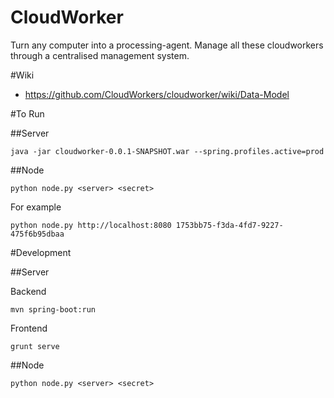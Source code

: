 # CloudWorker
Turn any computer into a processing-agent. Manage all these cloudworkers through a centralised management system.

#Wiki
* https://github.com/CloudWorkers/cloudworker/wiki/Data-Model

#To Run

##Server

```
java -jar cloudworker-0.0.1-SNAPSHOT.war --spring.profiles.active=prod
```

##Node

```
python node.py <server> <secret>
```
For example
```
python node.py http://localhost:8080 1753bb75-f3da-4fd7-9227-475f6b95dbaa 
```


#Development

##Server

Backend
```
mvn spring-boot:run
```

Frontend
```
grunt serve
```

##Node

```
python node.py <server> <secret>
```
